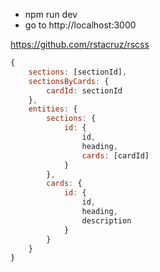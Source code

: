 * npm run dev
* go to http://localhost:3000


https://github.com/rstacruz/rscss


```js
{
    sections: [sectionId],
    sectionsByCards: {
        cardId: sectionId
    },
    entities: {
        sections: {
            id: {
                id,
                heading,
                cards: [cardId]
            }
        },
        cards: {
            id: {
                id,
                heading,
                description
            }
        }
    }
}
```
